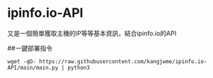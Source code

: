 # ipinfo.io-API
又是一個簡單獲取主機的IP等等基本資訊，結合ipinfo.io的API

##一鍵部署指令

```
wget -qO- https://raw.githubusercontent.com/kangjwme/ipinfo.io-API/main/main.py | python3
```
